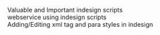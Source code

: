 Valuable and Important indesign scripts<br/>
webservice using indesign scripts<br/>
Adding/Editing xml tag and para styles in indesign
